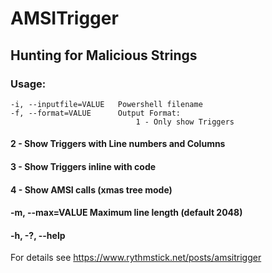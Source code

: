 # AMSITrigger
## Hunting for Malicious Strings

### Usage:

    -i, --inputfile=VALUE   Powershell filename
    -f, --format=VALUE      Output Format:
                                1 - Only show Triggers
####                            2 - Show Triggers with Line numbers and Columns
####                            3 - Show Triggers inline with code
####                            4 - Show AMSI calls (xmas tree mode)
####  -m, --max=VALUE         Maximum line length (default 2048)
####  -h, -?, --help
  
    
For details see https://www.rythmstick.net/posts/amsitrigger

